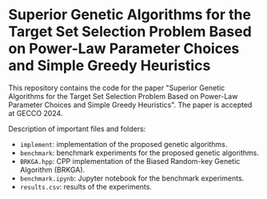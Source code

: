 # Superior Genetic Algorithms for the Target Set Selection Problem Based on Power-Law Parameter Choices and Simple Greedy Heuristics
This repository contains the code for the paper "Superior Genetic Algorithms for the Target Set Selection Problem Based on Power-Law Parameter Choices and Simple Greedy Heuristics". The paper is accepted at GECCO 2024. 

Description of important files and folders:
- `implement`: implementation of the proposed genetic algorithms.
- `benchmark`: benchmark experiments for the proposed genetic algorithms.
- `BRKGA.hpp`: CPP implementation of the Biased Random-key Genetic Algorithm (BRKGA).
- `benchmark.ipynb`: Jupyter notebook for the benchmark experiments.
- `results.csv`: results of the experiments.